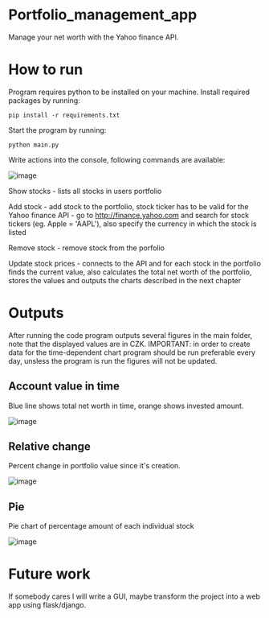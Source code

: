 # Portfolio_management_app
Manage your net worth with the Yahoo finance API.

# How to run
Program requires python to be installed on your machine. Install required packages by running:
```
pip install -r requirements.txt
```
Start the program by running:
```
python main.py
```
Write actions into the console, following commands are available:

![image](https://user-images.githubusercontent.com/94861828/192496793-3c091ac7-da54-46ba-b16e-981bff569573.png)

Show stocks - lists all stocks in users portfolio

Add stock - add stock to the portfolio, stock ticker has to be valid for the Yahoo finance API - go to http://finance.yahoo.com and search for stock tickers (eg. Apple = 'AAPL'), also specify the currency in which the stock is listed

Remove stock - remove stock from the porfolio

Update stock prices - connects to the API and for each stock in the portfolio finds the current value, also calculates the total net worth of the portfolio, stores the values and outputs the charts described in the next chapter

# Outputs
After running the code program outputs several figures in the main folder, note that the displayed values are in CZK. IMPORTANT: in order to create data for the time-dependent chart program should be run preferable every day, unsless the program is run the figures will not be updated.
## Account value in time
Blue line shows total net worth in time, orange shows invested amount.

![image](https://user-images.githubusercontent.com/94861828/192497986-04ee22c2-dfd8-4fd3-8e29-2112d9b5dbfb.png)
## Relative change
Percent change in portfolio value since it's creation.

![image](https://user-images.githubusercontent.com/94861828/192499672-5a653a9d-aff3-40ad-95e5-e19092b74e4b.png)
## Pie
Pie chart of percentage amount of each individual stock

![image](https://user-images.githubusercontent.com/94861828/192498866-46aedc34-3277-4d5c-ba64-66379d985f76.png)

# Future work
If somebody cares I will write a GUI, maybe transform the project into a web app using flask/django.

